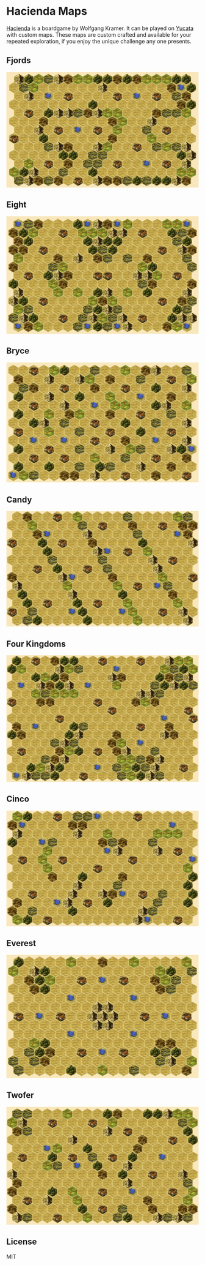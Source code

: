 # Hacienda Maps
[Hacienda](https://boardgamegeek.com/boardgame/19100/hacienda) is a boardgame by Wolfgang Kramer.  It can be played on [Yucata](https://www.yucata.de/en) with custom maps.  These maps are custom crafted and available for your repeated exploration, if you enjoy the unique challenge any one presents.

## Fjords
![Fjords](images/fjords.png)

## Eight
![Eight](images/eight.png)

## Bryce
![Bryce](images/bryce.png)

## Candy
![Candy](images/candy.png)

## Four Kingdoms
![Four Kingdoms](images/four-kingdoms.png)

## Cinco
![Cinco](images/cinco.png)

## Everest
![Everest](images/everest.png)

## Twofer
![Twofer](images/twofer.png)

## License
MIT
